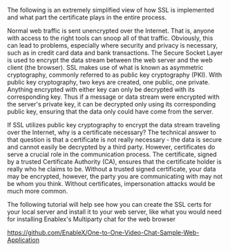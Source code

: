The following is an extremely simplified view of how SSL is implemented and what part the certificate plays in the entire process.

Normal web traffic is sent unencrypted over the Internet. That is, anyone with access to the right tools can snoop all of that traffic. Obviously, this can lead to problems, especially where security and privacy is necessary, such as in credit card data and bank transactions. The Secure Socket Layer is used to encrypt the data stream between the web server and the web client (the browser).
SSL makes use of what is known as asymmetric cryptography, commonly referred to as public key cryptography (PKI). With public key cryptography, two keys are created, one public, one private. Anything encrypted with either key can only be decrypted with its corresponding key. Thus if a message or data stream were encrypted with the server's private key, it can be decrypted only using its corresponding public key, ensuring that the data only could have come from the server.

If SSL utilizes public key cryptography to encrypt the data stream traveling over the Internet, why is a certificate necessary? The technical answer to that question is that a certificate is not really necessary - the data is secure and cannot easily be decrypted by a third party. However, certificates do serve a crucial role in the communication process. The certificate, signed by a trusted Certificate Authority (CA), ensures that the certificate holder is really who he claims to be. Without a trusted signed certificate, your data may be encrypted, however, the party you are communicating with may not be whom you think. Without certificates, impersonation attacks would be much more common.

The following tutorial will help see how you can create the SSL certs for your local server and install it to your web server, like what you would need for installing Enablex's Multiparty chat for the web browser

https://github.com/EnableX/One-to-One-Video-Chat-Sample-Web-Application


